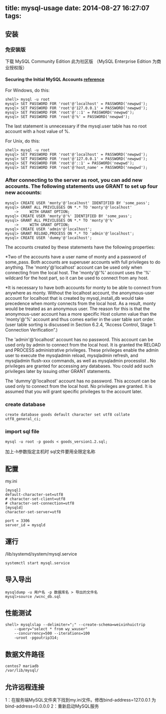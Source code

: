 title: mysql-usage
date: 2014-08-27 16:27:07
tags:
---
## 安装
### 免安装版
下载 MySQL Community Edition 此为社区版 （MySQL Enterprise Edition 为商业授权版）

#### Securing the Initial MySQL Accounts [reference](http://dev.mysql.com/doc/refman/5.5/en/default-privileges.html)

For Windows, do this:

	shell> mysql -u root
	mysql> SET PASSWORD FOR 'root'@'localhost' = PASSWORD('newpwd');
	mysql> SET PASSWORD FOR 'root'@'127.0.0.1' = PASSWORD('newpwd');
	mysql> SET PASSWORD FOR 'root'@'::1' = PASSWORD('newpwd');
	mysql> SET PASSWORD FOR 'root'@'%' = PASSWORD('newpwd');
The last statement is unnecessary if the mysql.user table has no root account with a host value of %.

For Unix, do this:

	shell> mysql -u root
	mysql> SET PASSWORD FOR 'root'@'localhost' = PASSWORD('newpwd');
	mysql> SET PASSWORD FOR 'root'@'127.0.0.1' = PASSWORD('newpwd');
	mysql> SET PASSWORD FOR 'root'@'::1' = PASSWORD('newpwd');
	mysql> SET PASSWORD FOR 'root'@'host_name' = PASSWORD('newpwd');

### After connecting to the server as root, you can add new accounts. The following statements use GRANT to set up four new accounts:

	mysql> CREATE USER 'monty'@'localhost' IDENTIFIED BY 'some_pass';
	mysql> GRANT ALL PRIVILEGES ON *.* TO 'monty'@'localhost'
	    ->     WITH GRANT OPTION;
	mysql> CREATE USER 'monty'@'%' IDENTIFIED BY 'some_pass';
	mysql> GRANT ALL PRIVILEGES ON *.* TO 'monty'@'%'
	    ->     WITH GRANT OPTION;
	mysql> CREATE USER 'admin'@'localhost';
	mysql> GRANT RELOAD,PROCESS ON *.* TO 'admin'@'localhost';
	mysql> CREATE USER 'dummy'@'localhost';
The accounts created by these statements have the following properties:

*Two of the accounts have a user name of monty and a password of some_pass. Both accounts are superuser accounts with full privileges to do anything. The 'monty'@'localhost' account can be used only when connecting from the local host. The 'monty'@'%' account uses the '%' wildcard for the host part, so it can be used to connect from any host.

*It is necessary to have both accounts for monty to be able to connect from anywhere as monty. Without the localhost account, the anonymous-user account for localhost that is created by mysql_install_db would take precedence when monty connects from the local host. As a result, monty would be treated as an anonymous user. The reason for this is that the anonymous-user account has a more specific Host column value than the 'monty'@'%' account and thus comes earlier in the user table sort order. (user table sorting is discussed in Section 6.2.4, “Access Control, Stage 1: Connection Verification”.)

The 'admin'@'localhost' account has no password. This account can be used only by admin to connect from the local host. It is granted the RELOAD and PROCESS administrative privileges. These privileges enable the admin user to execute the mysqladmin reload, mysqladmin refresh, and mysqladmin flush-xxx commands, as well as mysqladmin processlist . No privileges are granted for accessing any databases. You could add such privileges later by issuing other GRANT statements.

The 'dummy'@'localhost' account has no password. This account can be used only to connect from the local host. No privileges are granted. It is assumed that you will grant specific privileges to the account later.

### create database
	create database goods default character set utf8 collate utf8_general_ci;
### import sql file
	mysql -u root -p goods < goods_version1.2.sql;
加上-h参数指定主机时 sql文件要用全限定名称

## 配置
my.ini

	[mysql]
	default-character-set=utf8
	# character-set-client=utf8
	# character-set-connection=utf8
	[mysqld]
	character-set-server=utf8

	port = 3306
	server_id = mysqld

## 運行
/lib/systemd/system/mysql.service

    systemctl start mysql.service

## 导入导出
	mysqldump -u 用户名 -p 数据库名 > 导出的文件名
	mysql>source /wcnc_db.sql 

## 性能测试
	
	shell> mysqlslap --delimiter=";" --create-schema=weixinhuictrip
		--query="select * from wy_wxuser"
		--concurrency=500 --iterations=100
		-uroot -pgoutrip314;

## 数据文件路径
	centos7 mariadb
	/var/lib/mysql/

## 允许远程连接
1：在服务端MySQL文件夹下找到my.ini文件。修改bind-address=127.0.0.1 为 bind-address=0.0.0.0
2：重新启动MySQL服务
